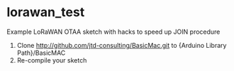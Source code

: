 # lorawan_test

Example LoRaWAN OTAA sketch with hacks to speed up JOIN procedure

1. Clone http://github.com/jtd-consulting/BasicMac.git to {Arduino Library Path}/BasicMAC
2. Re-compile your sketch
